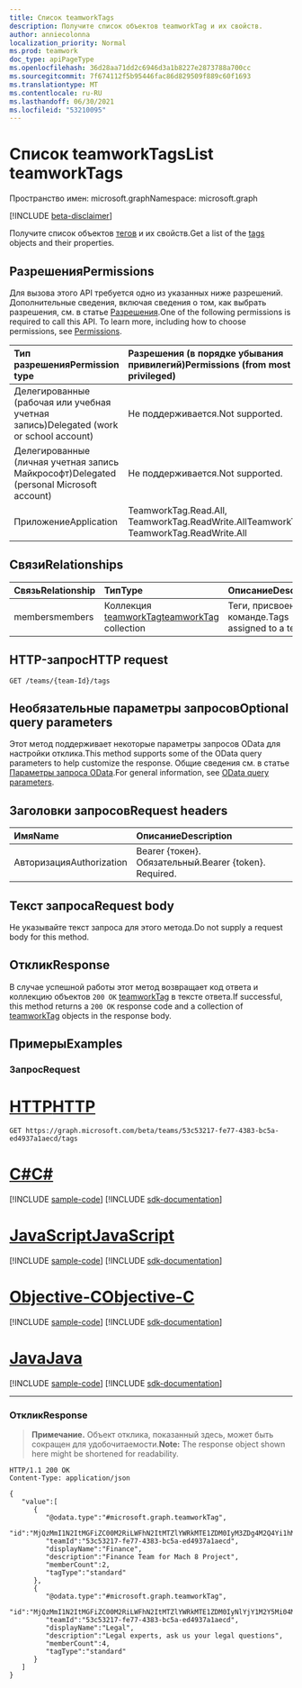 ```yaml
---
title: Список teamworkTags
description: Получите список объектов teamworkTag и их свойств.
author: anniecolonna
localization_priority: Normal
ms.prod: teamwork
doc_type: apiPageType
ms.openlocfilehash: 36d28aa71dd2c6946d3a1b8227e2873788a700cc
ms.sourcegitcommit: 7f674112f5b95446fac86d829509f889c60f1693
ms.translationtype: MT
ms.contentlocale: ru-RU
ms.lasthandoff: 06/30/2021
ms.locfileid: "53210095"
---
```

# <a name="list-teamworktags"></a><span data-ttu-id="50a85-103">Список teamworkTags</span><span class="sxs-lookup"><span data-stu-id="50a85-103">List teamworkTags</span></span>
<span data-ttu-id="50a85-104">Пространство имен: microsoft.graph</span><span class="sxs-lookup"><span data-stu-id="50a85-104">Namespace: microsoft.graph</span></span>

[!INCLUDE [beta-disclaimer](../../includes/beta-disclaimer.md)]

<span data-ttu-id="50a85-105">Получите список объектов [тегов](../resources/teamworktag.md) и их свойств.</span><span class="sxs-lookup"><span data-stu-id="50a85-105">Get a list of the [tags](../resources/teamworktag.md) objects and their properties.</span></span>

## <a name="permissions"></a><span data-ttu-id="50a85-106">Разрешения</span><span class="sxs-lookup"><span data-stu-id="50a85-106">Permissions</span></span>
<span data-ttu-id="50a85-p101">Для вызова этого API требуется одно из указанных ниже разрешений. Дополнительные сведения, включая сведения о том, как выбрать разрешения, см. в статье [Разрешения](/graph/permissions-reference).</span><span class="sxs-lookup"><span data-stu-id="50a85-p101">One of the following permissions is required to call this API. To learn more, including how to choose permissions, see [Permissions](/graph/permissions-reference).</span></span>

|<span data-ttu-id="50a85-109">Тип разрешения</span><span class="sxs-lookup"><span data-stu-id="50a85-109">Permission type</span></span>|<span data-ttu-id="50a85-110">Разрешения (в порядке убывания привилегий)</span><span class="sxs-lookup"><span data-stu-id="50a85-110">Permissions (from most to least privileged)</span></span>|
|:---|:---|
|<span data-ttu-id="50a85-111">Делегированные (рабочая или учебная учетная запись)</span><span class="sxs-lookup"><span data-stu-id="50a85-111">Delegated (work or school account)</span></span>|<span data-ttu-id="50a85-112">Не поддерживается.</span><span class="sxs-lookup"><span data-stu-id="50a85-112">Not supported.</span></span>|
|<span data-ttu-id="50a85-113">Делегированные (личная учетная запись Майкрософт)</span><span class="sxs-lookup"><span data-stu-id="50a85-113">Delegated (personal Microsoft account)</span></span>|<span data-ttu-id="50a85-114">Не поддерживается.</span><span class="sxs-lookup"><span data-stu-id="50a85-114">Not supported.</span></span>|
|<span data-ttu-id="50a85-115">Приложение</span><span class="sxs-lookup"><span data-stu-id="50a85-115">Application</span></span>|<span data-ttu-id="50a85-116">TeamworkTag.Read.All, TeamworkTag.ReadWrite.All</span><span class="sxs-lookup"><span data-stu-id="50a85-116">TeamworkTag.Read.All, TeamworkTag.ReadWrite.All</span></span>|

## <a name="relationships"></a><span data-ttu-id="50a85-117">Связи</span><span class="sxs-lookup"><span data-stu-id="50a85-117">Relationships</span></span>
|<span data-ttu-id="50a85-118">Связь</span><span class="sxs-lookup"><span data-stu-id="50a85-118">Relationship</span></span>|<span data-ttu-id="50a85-119">Тип</span><span class="sxs-lookup"><span data-stu-id="50a85-119">Type</span></span>|<span data-ttu-id="50a85-120">Описание</span><span class="sxs-lookup"><span data-stu-id="50a85-120">Description</span></span>|
|:---|:---|:---|
|<span data-ttu-id="50a85-121">members</span><span class="sxs-lookup"><span data-stu-id="50a85-121">members</span></span>|<span data-ttu-id="50a85-122">Коллекция [teamworkTag](../resources/teamworktag.md)</span><span class="sxs-lookup"><span data-stu-id="50a85-122">[teamworkTag](../resources/teamworktag.md) collection</span></span>|<span data-ttu-id="50a85-123">Теги, присвоенные команде.</span><span class="sxs-lookup"><span data-stu-id="50a85-123">Tags assigned to a team.</span></span>|

## <a name="http-request"></a><span data-ttu-id="50a85-124">HTTP-запрос</span><span class="sxs-lookup"><span data-stu-id="50a85-124">HTTP request</span></span>

<!-- {
  "blockType": "ignored"
}
-->
``` http
GET /teams/{team-Id}/tags
```

## <a name="optional-query-parameters"></a><span data-ttu-id="50a85-125">Необязательные параметры запросов</span><span class="sxs-lookup"><span data-stu-id="50a85-125">Optional query parameters</span></span>
<span data-ttu-id="50a85-126">Этот метод поддерживает некоторые параметры запросов OData для настройки отклика.</span><span class="sxs-lookup"><span data-stu-id="50a85-126">This method supports some of the OData query parameters to help customize the response.</span></span> <span data-ttu-id="50a85-127">Общие сведения см. в статье [Параметры запроса OData](/graph/query-parameters).</span><span class="sxs-lookup"><span data-stu-id="50a85-127">For general information, see [OData query parameters](/graph/query-parameters).</span></span>

## <a name="request-headers"></a><span data-ttu-id="50a85-128">Заголовки запросов</span><span class="sxs-lookup"><span data-stu-id="50a85-128">Request headers</span></span>
|<span data-ttu-id="50a85-129">Имя</span><span class="sxs-lookup"><span data-stu-id="50a85-129">Name</span></span>|<span data-ttu-id="50a85-130">Описание</span><span class="sxs-lookup"><span data-stu-id="50a85-130">Description</span></span>|
|:---|:---|
|<span data-ttu-id="50a85-131">Авторизация</span><span class="sxs-lookup"><span data-stu-id="50a85-131">Authorization</span></span>|<span data-ttu-id="50a85-p103">Bearer {токен}. Обязательный.</span><span class="sxs-lookup"><span data-stu-id="50a85-p103">Bearer {token}. Required.</span></span>|

## <a name="request-body"></a><span data-ttu-id="50a85-134">Текст запроса</span><span class="sxs-lookup"><span data-stu-id="50a85-134">Request body</span></span>
<span data-ttu-id="50a85-135">Не указывайте текст запроса для этого метода.</span><span class="sxs-lookup"><span data-stu-id="50a85-135">Do not supply a request body for this method.</span></span>

## <a name="response"></a><span data-ttu-id="50a85-136">Отклик</span><span class="sxs-lookup"><span data-stu-id="50a85-136">Response</span></span>

<span data-ttu-id="50a85-137">В случае успешной работы этот метод возвращает код ответа и коллекцию объектов `200 OK` [teamworkTag](../resources/teamworktag.md) в тексте ответа.</span><span class="sxs-lookup"><span data-stu-id="50a85-137">If successful, this method returns a `200 OK` response code and a collection of [teamworkTag](../resources/teamworktag.md) objects in the response body.</span></span>

## <a name="examples"></a><span data-ttu-id="50a85-138">Примеры</span><span class="sxs-lookup"><span data-stu-id="50a85-138">Examples</span></span>

### <a name="request"></a><span data-ttu-id="50a85-139">Запрос</span><span class="sxs-lookup"><span data-stu-id="50a85-139">Request</span></span>

# <a name="http"></a>[<span data-ttu-id="50a85-140">HTTP</span><span class="sxs-lookup"><span data-stu-id="50a85-140">HTTP</span></span>](#tab/http)
<!-- {
  "blockType": "request",
  "name": "list_teamworktag"
}
-->
``` http
GET https://graph.microsoft.com/beta/teams/53c53217-fe77-4383-bc5a-ed4937a1aecd/tags
```
# <a name="c"></a>[<span data-ttu-id="50a85-141">C#</span><span class="sxs-lookup"><span data-stu-id="50a85-141">C#</span></span>](#tab/csharp)
[!INCLUDE [sample-code](../includes/snippets/csharp/list-teamworktag-csharp-snippets.md)]
[!INCLUDE [sdk-documentation](../includes/snippets/snippets-sdk-documentation-link.md)]

# <a name="javascript"></a>[<span data-ttu-id="50a85-142">JavaScript</span><span class="sxs-lookup"><span data-stu-id="50a85-142">JavaScript</span></span>](#tab/javascript)
[!INCLUDE [sample-code](../includes/snippets/javascript/list-teamworktag-javascript-snippets.md)]
[!INCLUDE [sdk-documentation](../includes/snippets/snippets-sdk-documentation-link.md)]

# <a name="objective-c"></a>[<span data-ttu-id="50a85-143">Objective-C</span><span class="sxs-lookup"><span data-stu-id="50a85-143">Objective-C</span></span>](#tab/objc)
[!INCLUDE [sample-code](../includes/snippets/objc/list-teamworktag-objc-snippets.md)]
[!INCLUDE [sdk-documentation](../includes/snippets/snippets-sdk-documentation-link.md)]

# <a name="java"></a>[<span data-ttu-id="50a85-144">Java</span><span class="sxs-lookup"><span data-stu-id="50a85-144">Java</span></span>](#tab/java)
[!INCLUDE [sample-code](../includes/snippets/java/list-teamworktag-java-snippets.md)]
[!INCLUDE [sdk-documentation](../includes/snippets/snippets-sdk-documentation-link.md)]

---



### <a name="response"></a><span data-ttu-id="50a85-145">Отклик</span><span class="sxs-lookup"><span data-stu-id="50a85-145">Response</span></span>
><span data-ttu-id="50a85-146">**Примечание.** Объект отклика, показанный здесь, может быть сокращен для удобочитаемости.</span><span class="sxs-lookup"><span data-stu-id="50a85-146">**Note:** The response object shown here might be shortened for readability.</span></span>
<!-- {
  "blockType": "response",
  "truncated": true,
  "@odata.type": "microsoft.graph.teamworkTag",
  "isCollection": true
}
-->
``` http
HTTP/1.1 200 OK
Content-Type: application/json

{
   "value":[
      {
         "@odata.type":"#microsoft.graph.teamworkTag",
         "id":"MjQzMmI1N2ItMGFiZC00M2RiLWFhN2ItMTZlYWRkMTE1ZDM0IyM3ZDg4M2Q4Yi1hMTc5LTRkZDctOTNiMy1hOGQzZGUxYTIxMmUjI3RhY29VSjN2RGk==",
         "teamId":"53c53217-fe77-4383-bc5a-ed4937a1aecd",
         "displayName":"Finance",
         "description":"Finance Team for Mach 8 Project",
         "memberCount":2,
         "tagType":"standard"
      },
      {
         "@odata.type":"#microsoft.graph.teamworkTag",
         "id":"MjQzMmI1N2ItMGFiZC00M2RiLWFhN2ItMTZlYWRkMTE1ZDM0IyNlYjY1M2Y5Mi04MzczLTRkZTYtYmZlYy01YjRkMjE2YjZhZGUjIzk3ZjYyMzQ0LTU3ZGMtNDA5Yy04OGFkLWM0YWYxNDE1OGZmNQ==",
         "teamId":"53c53217-fe77-4383-bc5a-ed4937a1aecd",
         "displayName":"Legal",
         "description":"Legal experts, ask us your legal questions",
         "memberCount":4,
         "tagType":"standard"
      }
   ]
}
```


